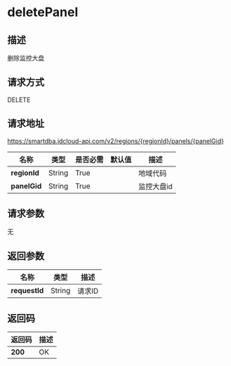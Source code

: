 # deletePanel


## 描述
删除监控大盘

## 请求方式
DELETE

## 请求地址
https://smartdba.jdcloud-api.com/v2/regions/{regionId}/panels/{panelGid}

|名称|类型|是否必需|默认值|描述|
|---|---|---|---|---|
|**regionId**|String|True| |地域代码|
|**panelGid**|String|True| |监控大盘id|

## 请求参数
无


## 返回参数
|名称|类型|描述|
|---|---|---|
|**requestId**|String|请求ID|


## 返回码
|返回码|描述|
|---|---|
|**200**|OK|
